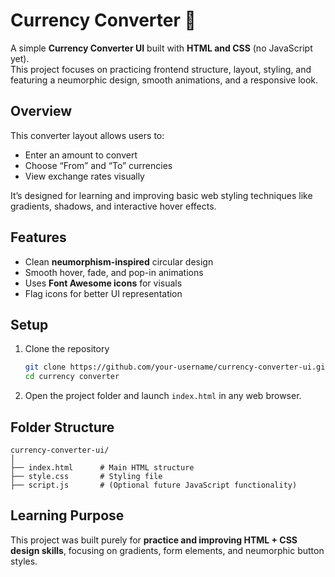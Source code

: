 # Currency Converter 💱

A simple **Currency Converter UI** built with **HTML and CSS** (no JavaScript yet).  
This project focuses on practicing frontend structure, layout, styling, and featuring a neumorphic design, smooth animations, and a responsive look.

## Overview
This converter layout allows users to:
- Enter an amount to convert  
- Choose “From” and “To” currencies  
- View exchange rates visually  

It’s designed for learning and improving basic web styling techniques like gradients, shadows, and interactive hover effects.

## Features
- Clean **neumorphism-inspired** circular design  
- Smooth hover, fade, and pop-in animations  
- Uses **Font Awesome icons** for visuals  
- Flag icons for better UI representation  

## Setup
1. Clone the repository  
   ```bash
   git clone https://github.com/your-username/currency-converter-ui.git
   cd currency converter

2. Open the project folder and launch `index.html` in any web browser.

## Folder Structure

```
currency-converter-ui/
│
├── index.html      # Main HTML structure
├── style.css       # Styling file
├── script.js       # (Optional future JavaScript functionality)
```

## Learning Purpose

This project was built purely for **practice and improving HTML + CSS design skills**, focusing on gradients, form elements, and neumorphic button styles.


